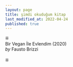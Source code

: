 ```yaml
---
layout: page  
title: şimdi okuduğum kitap  
last_modified_at: 2022-04-24
published: true  
---
```

⁜  
Bir Vegan İle Evlendim (2020)  
<i>by</i> Fausto Brizzi    
<br />
⁜  
  
